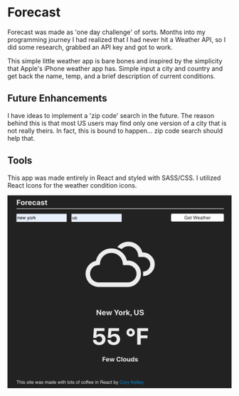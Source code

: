 # Forecast

Forecast was made as 'one day challenge' of sorts. Months into my programming journey I had realized that I had never hit a Weather API, so I did some research, grabbed an API key and got to work.

This simple little weather app is bare bones and inspired by the simplicity that Apple's iPhone weather app has. Simple input a city and country and get back the name, temp, and a brief description of current conditions.

## Future Enhancements

I have ideas to implement a 'zip code' search in the future. The reason behind this is that most US users may find only one version of a city that is not really theirs. In fact, this is bound to happen... zip code search should help that.

## Tools

This app was made entirely in React and styled with SASS/CSS. I utilized React Icons for the weather condition icons.

![Forecast App](forecast_screenshot.png?raw=true)
